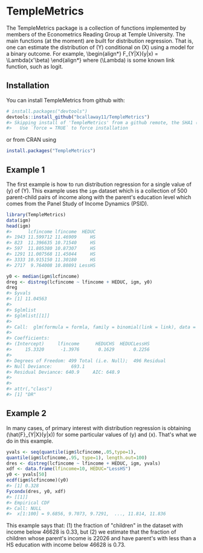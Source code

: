 
<!-- README.md is generated from README.Rmd. Please edit that file -->
TempleMetrics
=============

The TempleMetrics package is a collection of functions implemented by members of the Econometrics Reading Group at Temple University. The main functions (at the moment) are built for distribution regression. That is, one can estimate the distribution of \(Y\) conditional on \(X\) using a model for a binary outcome. For example,
\begin{align*}
  F_{Y|X}(y|x) = \Lambda(x'\beta)
\end{align*}
where \(\Lambda\) is some known link function, such as logit.

Installation
------------

You can install TempleMetrics from github with:

``` r
# install.packages("devtools")
devtools::install_github("bcallaway11/TempleMetrics")
#> Skipping install of 'TempleMetrics' from a github remote, the SHA1 (4c036ce4) has not changed since last install.
#>   Use `force = TRUE` to force installation
```

or from CRAN using

``` r
install.packages("TempleMetrics")
```

Example 1
---------

The first example is how to run distribution regression for a single value of \(y\) of \(Y\). This example uses the `igm` dataset which is a collection of 500 parent-child pairs of income along with the parent's education level which comes from the Panel Study of Income Dynamics (PSID).

``` r
library(TempleMetrics)
data(igm)
head(igm)
#>      lcfincome lfincome  HEDUC
#> 1943 11.599712 11.46909     HS
#> 823  11.396635 10.71540     HS
#> 597  11.805380 10.87307     HS
#> 1291 11.007568 11.45044     HS
#> 3333 10.915150 11.30180     HS
#> 2717  9.764008 10.80891 LessHS
```

``` r
y0 <- median(igm$lcfincome)
dreg <- distreg(lcfincome ~ lfincome + HEDUC, igm, y0)
dreg
#> $yvals
#> [1] 11.04563
#> 
#> $glmlist
#> $glmlist[[1]]
#> 
#> Call:  glm(formula = formla, family = binomial(link = link), data = dta)
#> 
#> Coefficients:
#> (Intercept)     lfincome      HEDUCHS  HEDUCLessHS  
#>     15.3320      -1.3976       0.1629       0.2256  
#> 
#> Degrees of Freedom: 499 Total (i.e. Null);  496 Residual
#> Null Deviance:       693.1 
#> Residual Deviance: 640.9     AIC: 648.9
#> 
#> 
#> attr(,"class")
#> [1] "DR"
```

Example 2
---------

In many cases, of primary interest with distribution regression is obtaining \(\hat{F}_{Y|X}(y|x)\) for some particular values of \(y\) and \(x\). That's what we do in this example.

``` r
yvals <- seq(quantile(igm$lcfincome,.05,type=1),
quantile(igm$lcfincome,.95, type=1), length.out=100)
dres <- distreg(lcfincome ~ lfincome + HEDUC, igm, yvals)
xdf <- data.frame(lfincome=10, HEDUC="LessHS")
y0 <- yvals[50]
ecdf(igm$lcfincome)(y0)
#> [1] 0.328
Fycondx(dres, y0, xdf)
#> [[1]]
#> Empirical CDF 
#> Call: NULL
#>  x[1:100] = 9.6856, 9.7073, 9.7291,  ..., 11.814, 11.836
```

This example says that: (1) the fraction of "children" in the dataset with income below 46628 is 0.33, but (2) we estimate that the fraction of children whose parent's income is 22026 and have parent's with less than a HS education with income below 46628 is 0.73.
